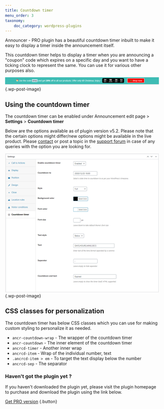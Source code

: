 ```yaml
---
title: Countdown timer
menu_order: 3
taxonomy:
    doc_category: wordpress-plugins
---
```


Announcer - PRO plugin has a beautiful countdown timer inbuilt to make it easy to display a timer inside the announcement itself.

This countdown timer helps to display a timer when you are announcing a "coupon" code which expires on a specific day and you want to have a ticking clock to represent the same. You can use it for various other purposes also.

![Countdown timer in Announcer - PRO plugin](/_images/ancrp-countdown-timer-1.png) {.wp-post-image}

## Using the countdown timer

The countdown timer can be enabled under Announcement edit page > **Settings** > **Countdown timer**

Below are the options available as of plugin version v5.2. Please note that the certain options might differ/new options might be available in the live product. Please [contact](/contact) or post a topic in the [support forum](/forum) in case of any queries with the option you are looking for.

![Countdown timer in Announcer - PRO plugin](/_images/ancrp-countdown-timer-2.png) {.wp-post-image}

## CSS classes for personalization

The countdown timer has below CSS classes which you can use for making custom styling to personalize it as needed.

* `ancr-countdown-wrap` - The wrapper of the countdown timer
* `ancr-countdown` - The inner element of the countdown timer
* `ancrcd-timer` - Another inner wrap
* `ancrcd-item` - Wrap of the individual number, text
* `.ancrcd-item > em` - To target the text display below the number
* `ancrcd-sep` - The separator

### Haven't got the plugin yet ?

If you haven't downloaded the plugin yet, please visit the plugin homepage to purchase and download the plugin using the link below.

[Get PRO version](https://www.aakashweb.com/wordpress-plugins/announcer/?utm_source=doc&utm_medium=countdown&utm_campaign=ancr-pro#pro) {.button}